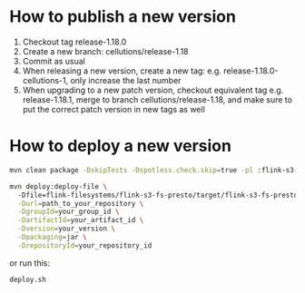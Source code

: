 # How to publish a new version
1. Checkout tag release-1.18.0
2. Create a new branch: cellutions/release-1.18
3. Commit as usual
4. When releasing a new version, create a new tag: e.g. release-1.18.0-cellutions-1, only increase the last number
5. When upgrading to a new patch version, checkout equivalent tag e.g. release-1.18.1, merge to branch cellutions/release-1.18, and make sure to put the correct patch version in new tags as well

# How to deploy a new version

```bash
mvn clean package -DskipTests -Dspotless.check.skip=true -pl :flink-s3-fs-presto -am 

mvn deploy:deploy-file \                                                                                                                                                                                      ─╯
  -Dfile=flink-filesystems/flink-s3-fs-presto/target/flink-s3-fs-presto-1.18.0.jar \
  -Durl=path_to_your_repository \
  -DgroupId=your_group_id \
  -DartifactId=your_artifact_id \
  -Dversion=your_version \
  -Dpackaging=jar \
  -DrepositoryId=your_repository_id

```
or run this:
```bash
deploy.sh
```
